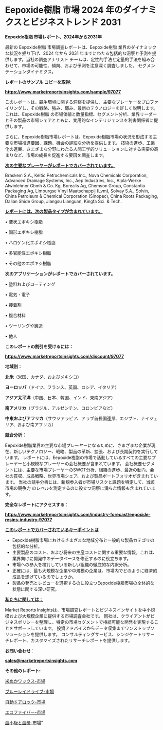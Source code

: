 # Eepoxide樹脂 市場 2024 年のダイナミクスとビジネストレンド 2031

<strong>Eepoxide樹脂 市場レポート、2024年から2031年</strong>

最新の Eepoxide樹脂 市場調査レポートは、Eepoxide樹脂 業界のダイナミックな状況を掘り下げ、2024 年から 2031 年までにわたる包括的な洞察と予測を提供します。当社の調査アナリスト チームは、定性的手法と定量的手法を組み合わせて、市場の可能性、傾向、および予測を注意深く調査しました。 セグメンテーションダイナミクス。



<strong>レポートのサンプル コピーを取得:</strong> <a href=https://www.marketreportsinsights.com/sample/97077>

<strong><u>https://www.marketreportsinsights.com/sample/97077</u></strong></a>

このレポートは、競争環境に関する洞察を提供し、主要なプレーヤーをプロファイリングし、その戦略、強み、弱み、最新のテクノロジーを詳しく説明します。 これは、Eepoxide樹脂 の市場価値と数量指標、セグメント分析、業界リーダーとその製品の市場シェアとともに、実用的なインテリジェンスを利害関係者に提供します。

さらに、Eepoxide樹脂市場レポートは、Eepoxide樹脂市場の状況を形成する主要な市場推進要因、課題、機会の詳細な分析を提供します。 技術の進歩、工業化の進展、さまざまな分野にわたる人間工学的ソリューションに対する需要の高まりなど、市場の成長を促進する要因を調査します。



<strong><u>次の主要なプレーヤーがレポートでカバーされています。</u></strong>

Braskem S.A., Keltic Petrochemicals Inc., Nova Chemicals Corporation, Advanced Drainage Systems, Inc., Aep Industries, Inc., Alpla-Werke Alwinlehner Gbmh & Co. Kg, Borealis Ag, Chemson Group, Constantia Packaging Ag, Limburgse Vinyl Maatschappij (Lvm), Solvay S.A., Solvin, China Petroleum & Chemical Corporation (Sinopec), China Roots Packaging, Dalian Shide Group, Jiangsu Lianguan, Kingfa Sci. & Tech.



<strong><u><b>レポートには、次の製品タイプが含まれています。</b></u></strong>

• 液状エポキシ樹脂

• 固形エポキシ樹脂

• ハロゲン化エポキシ樹脂

• 多官能性エポキシ樹脂

• その他のエポキシ樹脂



<strong><b>次のアプリケーションがレポートでカバーされています。</b></strong>

• 塗料およびコーティング

• 電気・電子

• 接着剤

• 複合材料

• ツーリングや鋳造

• 他人



<strong><b>このレポートの割引を受けるには：</b></strong><a href=https://www.marketreportsinsights.com/discount/97077>

<strong><u>https://www.marketreportsinsights.com/discount/97077</u></strong></a>



<strong>地域別：</strong>



<strong>北米</strong>（米国、カナダ、およびメキシコ）



<strong>ヨーロッパ</strong>（ドイツ、フランス、英国、ロシア、イタリア）



<strong>アジア太平洋</strong>（中国、日本、韓国、インド、東南アジア）



<strong>南アメリカ</strong>（ブラジル、アルゼンチン、コロンビアなど）



<strong>中東およびアフリカ</strong>（サウジアラビア、アラブ首長国連邦、エジプト、ナイジェリア、および南アフリカ）



<strong>競合分析：</strong>

Eepoxide樹脂業界の主要な市場プレーヤーになるために、さまざまな企業が現在、新しいテクノロジー、戦略、製品の革新、拡張、および長期契約を実行しています。 レポートには、Eepoxide樹脂の市場で活動しているすべての主要なプレーヤーと小規模なプレーヤーの会社概要が含まれています。 会社概要セグメントには、主要な市場プレーヤーのSWOT分析、組織の進歩、最近の動向、会社の買収、成長戦略、世界市場シェア、および製品ポートフォリオが含まれています。 当社の競争分析には、新規参入者が市場リスクと課題を特定して、当該市場の競争力 のレベルを測定するのに役立つ洞察に満ちた情報も含まれています。



<strong>完全なレポートにアクセスする</strong>：

<a href=https://www.marketreportsinsights.com/industry-forecast/eepoxide-resins-industry-97077>

<strong><u>https://www.marketreportsinsights.com/industry-forecast/eepoxide-resins-industry-97077</u></strong></a>



<strong><u><b>このレポートでカバーされているキーポイントは</b></u></strong>
<ul>
  <li>Eepoxide樹脂市場におけるさまざまな地域分布と一般的な製品カテゴリの包括的な分析。</li>
  <li>主要製品のコスト、および将来の生産コストに関する重要な情報。これは、業界向けに開発中のデータベースを修正するのに役立ちます。</li>
  <li>市場への参入を検討している新しい組織の徹底的な内訳分析。</li>
  <li>正確には、最も大規模な企業や中規模の企業は、市場内でどのように経済的成長を遂げているのでしょうか。</li>
  <li>製品の発売とレビューを選択するのに役立つEepoxide樹脂市場の全体的な状態に関する深い研究。</li>
</ul>


<strong><u><b>私たちに関しては：</b></u></strong>

Market Reports Insightsは、市場調査レポートとビジネスインサイトを中小規模および大規模企業に提供する市場調査会社です。 同社は、クライアントがビジネスポリシーを整理し、特定の市場セグメントで持続可能な開発を実現することをサポートしています。 投資アドバイスからデータ収集までワンストップソリューションを提供します。 コンサルティングサービス、シンジケートリサーチレポート、カスタマイズされたリサーチレポートを提供します。



<strong><b>お問い合わせ</b></strong>：

<a href=mailto:sales@marketreportsinsights.com>

<strong><u>sales@marketreportsinsights.com</u></strong></a>



<strong>その他のレポート:</strong>

<a href=https://www.linkedin.com/pulse/米ぬかワックス-市場-2023-年のダイナミクスとビジネストレンド-2030-rya2f/>米ぬかワックス-市場</a>

<a href=https://www.linkedin.com/pulse/ブルーレイドライブ-市場-2023-総利益と主要ベンダー-2030-pr-news-hub-sa4hf/>ブルーレイドライブ-市場</a>

<a href=https://www.linkedin.com/pulse/自動ドアロック-市場-2023-競争分析と事業成長-2030-data-dive-discoveries-24-analysis-rjtjc/>自動ドアロック-市場</a>

<a href=https://www.linkedin.com/pulse/エコファイバー-市場-2023-swot-分析と最新イノベーション-2030-pr-news-hub-ekgtf/>エコファイバー-市場</a>

<a href=https://www.linkedin.com/pulse/血小板と血漿-市場-2023-最新の-cagr-および成長分析-2030-pr-news-hub-jwqsf/>血小板と血漿-市場</a>"

